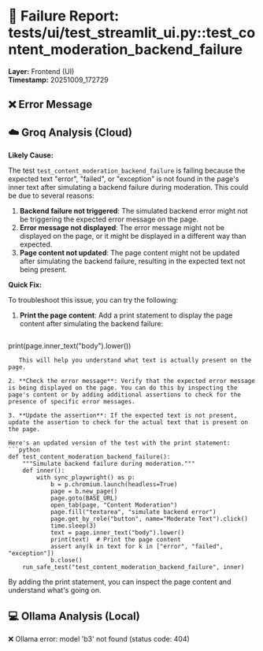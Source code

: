 # 🧪 Failure Report: tests/ui/test_streamlit_ui.py::test_content_moderation_backend_failure
**Layer:** Frontend (UI)  
**Timestamp:** 20251009_172729

## ❌ Error Message

## ☁️ Groq Analysis (Cloud)
**Likely Cause:**

The test `test_content_moderation_backend_failure` is failing because the expected text "error", "failed", or "exception" is not found in the page's inner text after simulating a backend failure during moderation. This could be due to several reasons:

1. **Backend failure not triggered**: The simulated backend error might not be triggering the expected error message on the page.
2. **Error message not displayed**: The error message might not be displayed on the page, or it might be displayed in a different way than expected.
3. **Page content not updated**: The page content might not be updated after simulating the backend failure, resulting in the expected text not being present.

**Quick Fix:**

To troubleshoot this issue, you can try the following:

1. **Print the page content**: Add a print statement to display the page content after simulating the backend failure:
   ```python
print(page.inner_text("body").lower())
```
   This will help you understand what text is actually present on the page.

2. **Check the error message**: Verify that the expected error message is being displayed on the page. You can do this by inspecting the page's content or by adding additional assertions to check for the presence of specific error messages.

3. **Update the assertion**: If the expected text is not present, update the assertion to check for the actual text that is present on the page.

Here's an updated version of the test with the print statement:
```python
def test_content_moderation_backend_failure():
    """Simulate backend failure during moderation."""
    def inner():
        with sync_playwright() as p:
            b = p.chromium.launch(headless=True)
            page = b.new_page()
            page.goto(BASE_URL)
            open_tab(page, "Content Moderation")
            page.fill("textarea", "simulate backend error")
            page.get_by_role("button", name="Moderate Text").click()
            time.sleep(3)
            text = page.inner_text("body").lower()
            print(text)  # Print the page content
            assert any(k in text for k in ["error", "failed", "exception"])
            b.close()
    run_safe_test("test_content_moderation_backend_failure", inner)
```
By adding the print statement, you can inspect the page content and understand what's going on.

## 💻 Ollama Analysis (Local)
❌ Ollama error: model 'b3' not found (status code: 404)